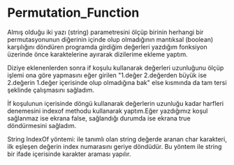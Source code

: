 # Permutation_Function

Almış olduğu iki yazı (string) parametresini ölçüp birinin herhangi bir permutasyonunun diğerinin içinde olup olmadığının mantıksal (boolean) karşılığını döndüren programda girdiğim değerleri yazdığım fonksiyon üzerinde önce karaktelerine ayırarak dizilerime ekleme yaptım.

Diziye eklenenlerden sonra if koşulu kullanarak değerleri uzunluğunu ölçüp işlemi ona göre yapmasını eğer girilen "1.değer 2.değerden büyük ise 2.değerin 1.değer içerisinde olup olmadığına bak" else kısmında da tam tersi şeklinde çalışmasını sağladım.

İf koşulunun içerisinde döngü kullanarak değerlerin uzunluğu kadar harfleri denemesini indexof methodu kullanarak yaptım.Eğer yazdığımız koşul sağlanmaz ise ekrana false, sağlandığı durumda ise ekrana true döndürmesini sağladım.

String IndexOf yöntemi: ile tanımlı olan string değerde aranan char karakteri, ilk eşleşen değerin index numarasını geriye döndüdür. Bu yöntem ile string bir ifade içerisinde karakter araması yapılır.
